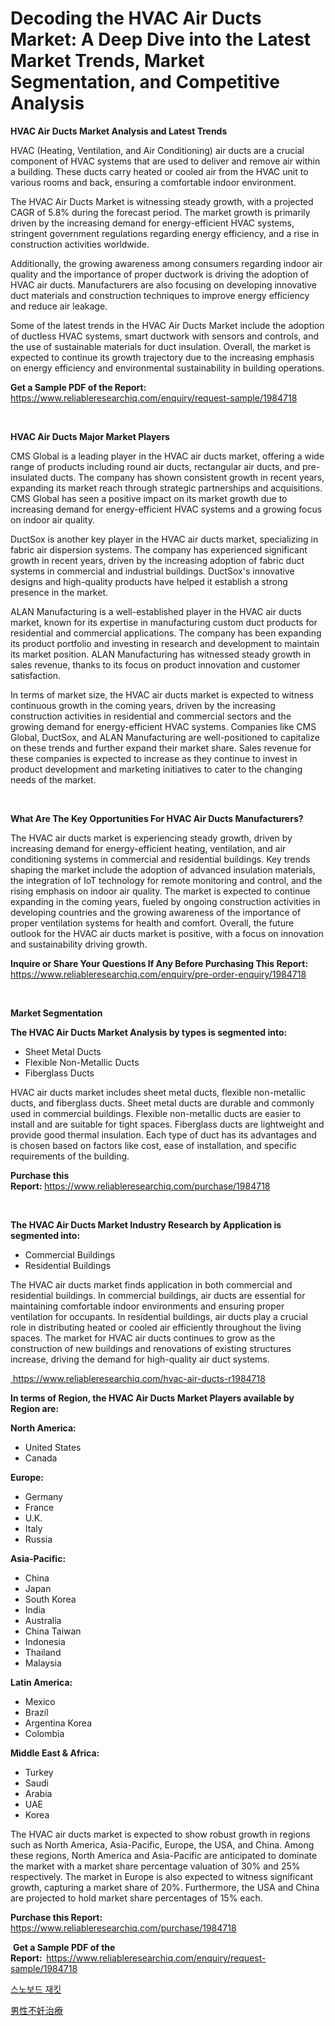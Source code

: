 <p><h1>Decoding the HVAC Air Ducts Market: A Deep Dive into the Latest Market Trends, Market Segmentation, and Competitive Analysis</h1></p><p><strong>HVAC Air Ducts Market Analysis and Latest Trends</strong></p>
<p><p>HVAC (Heating, Ventilation, and Air Conditioning) air ducts are a crucial component of HVAC systems that are used to deliver and remove air within a building. These ducts carry heated or cooled air from the HVAC unit to various rooms and back, ensuring a comfortable indoor environment.</p><p>The HVAC Air Ducts Market is witnessing steady growth, with a projected CAGR of 5.8% during the forecast period. The market growth is primarily driven by the increasing demand for energy-efficient HVAC systems, stringent government regulations regarding energy efficiency, and a rise in construction activities worldwide.</p><p>Additionally, the growing awareness among consumers regarding indoor air quality and the importance of proper ductwork is driving the adoption of HVAC air ducts. Manufacturers are also focusing on developing innovative duct materials and construction techniques to improve energy efficiency and reduce air leakage.</p><p>Some of the latest trends in the HVAC Air Ducts Market include the adoption of ductless HVAC systems, smart ductwork with sensors and controls, and the use of sustainable materials for duct insulation. Overall, the market is expected to continue its growth trajectory due to the increasing emphasis on energy efficiency and environmental sustainability in building operations.</p></p>
<p><strong>Get a Sample PDF of the Report:&nbsp;</strong> <a href="https://www.reliableresearchiq.com/enquiry/request-sample/1984718">https://www.reliableresearchiq.com/enquiry/request-sample/1984718</a></p>
<p>&nbsp;</p>
<p><strong>HVAC Air Ducts Major Market Players</strong></p>
<p><p>CMS Global is a leading player in the HVAC air ducts market, offering a wide range of products including round air ducts, rectangular air ducts, and pre-insulated ducts. The company has shown consistent growth in recent years, expanding its market reach through strategic partnerships and acquisitions. CMS Global has seen a positive impact on its market growth due to increasing demand for energy-efficient HVAC systems and a growing focus on indoor air quality.</p><p>DuctSox is another key player in the HVAC air ducts market, specializing in fabric air dispersion systems. The company has experienced significant growth in recent years, driven by the increasing adoption of fabric duct systems in commercial and industrial buildings. DuctSox's innovative designs and high-quality products have helped it establish a strong presence in the market.</p><p>ALAN Manufacturing is a well-established player in the HVAC air ducts market, known for its expertise in manufacturing custom duct products for residential and commercial applications. The company has been expanding its product portfolio and investing in research and development to maintain its market position. ALAN Manufacturing has witnessed steady growth in sales revenue, thanks to its focus on product innovation and customer satisfaction.</p><p>In terms of market size, the HVAC air ducts market is expected to witness continuous growth in the coming years, driven by the increasing construction activities in residential and commercial sectors and the growing demand for energy-efficient HVAC systems. Companies like CMS Global, DuctSox, and ALAN Manufacturing are well-positioned to capitalize on these trends and further expand their market share. Sales revenue for these companies is expected to increase as they continue to invest in product development and marketing initiatives to cater to the changing needs of the market.</p></p>
<p>&nbsp;</p>
<p><strong>What Are The Key Opportunities For HVAC Air Ducts Manufacturers?</strong></p>
<p><p>The HVAC air ducts market is experiencing steady growth, driven by increasing demand for energy-efficient heating, ventilation, and air conditioning systems in commercial and residential buildings. Key trends shaping the market include the adoption of advanced insulation materials, the integration of IoT technology for remote monitoring and control, and the rising emphasis on indoor air quality. The market is expected to continue expanding in the coming years, fueled by ongoing construction activities in developing countries and the growing awareness of the importance of proper ventilation systems for health and comfort. Overall, the future outlook for the HVAC air ducts market is positive, with a focus on innovation and sustainability driving growth.</p></p>
<p><strong>Inquire or Share Your Questions If Any Before Purchasing This Report:</strong> <a href="https://www.reliableresearchiq.com/enquiry/pre-order-enquiry/1984718">https://www.reliableresearchiq.com/enquiry/pre-order-enquiry/1984718</a></p>
<p>&nbsp;</p>
<p><strong>Market Segmentation</strong></p>
<p><strong>The HVAC Air Ducts Market Analysis by types is segmented into:</strong></p>
<p><ul><li>Sheet Metal Ducts</li><li>Flexible Non-Metallic Ducts</li><li>Fiberglass Ducts</li></ul></p>
<p><p>HVAC air ducts market includes sheet metal ducts, flexible non-metallic ducts, and fiberglass ducts. Sheet metal ducts are durable and commonly used in commercial buildings. Flexible non-metallic ducts are easier to install and are suitable for tight spaces. Fiberglass ducts are lightweight and provide good thermal insulation. Each type of duct has its advantages and is chosen based on factors like cost, ease of installation, and specific requirements of the building.</p></p>
<p><strong>Purchase this Report:&nbsp;</strong><a href="https://www.reliableresearchiq.com/purchase/1984718">https://www.reliableresearchiq.com/purchase/1984718</a></p>
<p>&nbsp;</p>
<p><strong>The HVAC Air Ducts Market Industry Research by Application is segmented into:</strong></p>
<p><ul><li>Commercial Buildings</li><li>Residential Buildings</li></ul></p>
<p><p>The HVAC air ducts market finds application in both commercial and residential buildings. In commercial buildings, air ducts are essential for maintaining comfortable indoor environments and ensuring proper ventilation for occupants. In residential buildings, air ducts play a crucial role in distributing heated or cooled air efficiently throughout the living spaces. The market for HVAC air ducts continues to grow as the construction of new buildings and renovations of existing structures increase, driving the demand for high-quality air duct systems.</p></p>
<p><a href="https://www.reliableresearchiq.com/hvac-air-ducts-r1984718">&nbsp;https://www.reliableresearchiq.com/hvac-air-ducts-r1984718</a></p>
<p><strong>In terms of Region, the HVAC Air Ducts Market Players available by Region are:</strong></p>
<p>
    <p> <strong> North America: </strong>
        <ul>
            <li>United States</li>
            <li>Canada</li>
        </ul>
        </p> 
    <p> <strong> Europe: </strong>
        <ul>
            <li>Germany</li>
            <li>France</li>
            <li>U.K.</li>
            <li>Italy</li>
            <li>Russia</li>
        </ul>
        </p> 
    <p> <strong> Asia-Pacific: </strong>
        <ul>
            <li>China</li>
            <li>Japan</li>
            <li>South Korea</li>
            <li>India</li>
            <li>Australia</li>
            <li>China Taiwan</li>
            <li>Indonesia</li>
            <li>Thailand</li>
            <li>Malaysia</li>
        </ul>
        </p> 
    <p> <strong> Latin America: </strong>
        <ul>
            <li>Mexico</li>
            <li>Brazil</li>
            <li>Argentina Korea</li>
            <li>Colombia</li>
        </ul>
        </p> 
    <p> <strong> Middle East & Africa: </strong>
        <ul>
            <li>Turkey</li>
            <li>Saudi</li>
            <li>Arabia</li>
            <li>UAE</li>
            <li>Korea</li>
        </ul>
    </p>
    </p>
<p><p>The HVAC air ducts market is expected to show robust growth in regions such as North America, Asia-Pacific, Europe, the USA, and China. Among these regions, North America and Asia-Pacific are anticipated to dominate the market with a market share percentage valuation of 30% and 25% respectively. The market in Europe is also expected to witness significant growth, capturing a market share of 20%. Furthermore, the USA and China are projected to hold market share percentages of 15% each.</p></p>
<p><strong>Purchase this Report: </strong><a href="https://www.reliableresearchiq.com/purchase/1984718">https://www.reliableresearchiq.com/purchase/1984718</a></p>
<p>&nbsp;<strong>Get a Sample PDF of the Report:&nbsp;&nbsp;</strong><a href="https://www.reliableresearchiq.com/enquiry/request-sample/1984718">https://www.reliableresearchiq.com/enquiry/request-sample/1984718</a></p>
<p><strong></strong></p>
<p><p><a href="https://github.com/mpodehpw07370073/Market-Research-Report-List-3/blob/main/425688746769.md">스노보드 재킷</a></p><p><a href="https://github.com/nxboeu02965442/Market-Research-Report-List-3/blob/main/742285236434.md">男性不妊治療</a></p></p>
